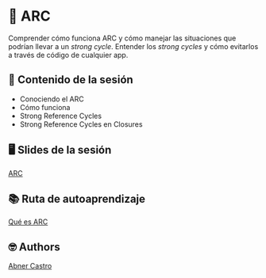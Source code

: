 # 🧲 ARC

Comprender cómo funciona ARC y cómo manejar las situaciones que podrían llevar a un _strong cycle_. Entender los _strong cycles_ y cómo evitarlos a través de código de cualquier app.



## 💽 Contenido de la sesión

- Conociendo el ARC
- Cómo funciona
- Strong Reference Cycles
- Strong Reference Cycles en Closures

## 🖥 Slides de la sesión
[ARC](https://drive.google.com/file/d/1fKVBqfN4uq3a7Eko5b-BhXPzlwS6MjsB/view?usp=sharing)


## 📚 Ruta de autoaprendizaje
[Qué es ARC](https://alexandrefreire.com/arc-swift/que-es-arc-swift/)


## 🤓 Authors
[Abner Castro](abner.castro@wizeline.com)
